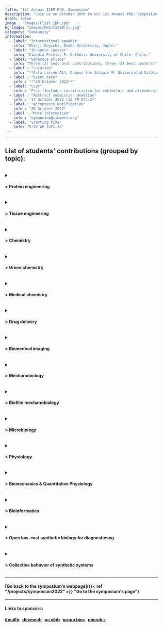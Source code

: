 ```yaml
---
title: "1st Annual IIBM PhD. Symposium"
description: "Join us on October 28th in our 1st Annual PhD. Symposium: Advances in Biological and Medical Engineering"
draft: false
image : "images/Flyer_IBM.jpg"
bg_image: "images/Nebula%20(1).jpg"
category: "Community"
information:
  - label: "International speaker"
    info: "Shinji Deguchi, Osaka University, Japan."
  - label: "In-house speaker"
    info: "Claudia Prieto, P. Catholic University of Chile, Chile."
  - label: "Generous prizes"
    info: "Three (3) best oral contributions, three (3) best posters!"
  - label : "Location"
    info: "**Aula Lassen AL4, Campus San Joaquin P. Universidad Católica de Chile** (Vicuña Mackenna 4860, Macul, Región Metropolitana, Chile)."
  - label : "Event date"
    info : "**28 October 2022**"
  - label: "Cost"
    info : "Free (includes certification for exhibitors and attendees)"
  - label : "Abstract submission deadline"
    info : "17 October 2022 (12 PM UTC-3)"
  - label : "Acceptance Notification"
    info : "20 October 2022"
  - label : "More information"
    info : "symposium@iibmers.org"
  - label: "Starting time"
    info: "9:30 AM (UTC-3)"
---
```



---
## __List of students' contributions (grouped by topic):__

<br>
<details>
<summary> <h4><b> > Protein engineering</h4></b> </summary>


**Dimer dissociation is the rate-limiting step of KaiB fold switching** - Ignacio Retamal (presentation & poster)

Cyanobacteria harbor the simplest biological clock, composed of three proteins (KaiA, KaiB, KaiC) that constitute a phosphorylation oscillator whose periodicity is regulated by the metamorphic protein KaiB. These proteins are characterized by adopting dissimilar yet thermodynamically stable structures, each with its own function. In the case of KaiB, a structural interconversion occurs between a tetramer of asymmetric dimers, or ground-state (gsKaiB), and a thioredoxin-like monomer, or fold-switch state (fsKaiB).

Although both structures and their functions are well described, how the structural interconversion occurs and what is its rate-limiting step are unknown. Here, we employ molecular dynamics simulations using structure-based models (SBM) with dual-basin Gaussian contact potentials to explore the fold-switch of KaiB. From these simulations, dimer dissociation is identified as the rate-limiting step of KaiB fold-switch, following a three-state refolding pathway with accumulation of a monomeric intermediate (gs2 ⇄ 2gs ⇄ 2fs). Lastly, the importance of oligomer stability for the fold-switch of KaiB is demonstrated by experimental analysis of two mutants with altered periodicity, for which a shift towards population of the dimer and monomer species and local structural features compatible with fsKaiB are observed by size exclusion chromatography and hydrogen-deuterium exchange mass spectrometry, respectively.

Altogether, these results suggest that biophysical analysis of the transition state for the structural interconversion between gsKaiB and fsKaiB can be exploited for rational design of the periodicity of the cyanobacterial circadian clock.

 **Biologic production of indigo dyes and derivatives** - Nicolas Nuñez (presentation)

Indigo compounds have been widely used through the last centuries, from the Tyrian purple in the Mediterranean, even more expensive than gold, to the Asian cultures who used them as pigments and medicines. Nowadays, the most common use of these pigments is to dye jeans. Moreover, several studies have reported other applications as pharmacologically active compounds and as electronics components. The traditional way to produce them has been through extraction from natural sources (sea snails or plants), however they are currently synthesized through chemical procedures starting from aniline, a petroleum derivative.
Here, we present a biocatalytic method to obtain the main indigoids, indigo and indirubin, and new substituted derivatives observing a change in their color properties.
The research involves the use of two novel variants of the Baeyer-Villiger Monooxygenases enzyme, phenylacetone monooxygenase (PAMO), which has been mutated in specifics residues, allowing it to accept new substrates as substituted indols. The reaction was performed using recombinant E. coli overexpressing these new enzymes. Indigo and indirubin were directly obtained from whole-cell E. coli cultures. Substituted derivatives were obtained using free enzyme combined with a cofactor regenerating system, adding the indols as starting materials.
These biocatalytic methods are safety and environmentally friendly, use minimal hazardous compounds, reducing the contamination to the environment. Moreover, these versatile pigments have a broad range of research and industrial applications.

**“SCHEMA-RASPP: A versatile and convenient tool for the designed of optogenetic switches to regulate protein function”** - Cyndi Tabilo (presentation)

The regulation of protein function has been studied using different approaches, including
their engineering via fusion with other proteins that recognize a specific stimulus as an input
to trigger a functional response as an output. A novel approach is the design of
light-inducible switches, which present accurate spatial and temporal regulation of biological
processes, including enzyme activity. Usually, structural modeling and molecular dynamics
are required to determine the most appropriate insertion points, but this rational design
approach is time-consuming and computationally expensive. Here, we used
SCHEMA-RASPP, an algorithm that takes a multiple sequence alignment and one protein
structure as input to design libraries of protein chimeras, as a fast and computationally
inexpensive alternative for identifying appropriate insertion points for designing optogenetic
switches. We first confirmed the validity of SCHEMA-RASPP to predict the switch insertion in
readily available optogenetic switches of Src, Abl, and bRaf kinase, finding insertion points
similar to those designed by molecular dynamics. Then, we used SCHEMA-RASPP on
CK1δ, a human kinase of clinical relevance due to its malfunction being the causative of
diseases and for which the switch insertion point is not a trivial decision, as a test case for
further experimental work. Overall, our work establishes that SCHEMA-RASPP is a
convenient strategy for engineering switches designed to control protein activity.
</details>

<br>

<details>
<summary> <h4><b> > Tissue engineering</h4></b> </summary>

**Development of a Photosynthetic Hydrogel as Potential Wound Dressing for the Local Delivery of Oxygen and Bioactive Molecules** - Rocío Corrales (poster)

The development of novel biomaterials to improve wound healing is a critical clinical challenge and an active field of research. As it is well described that oxygen plays a critical role in almost each step of the wound healing process, in this work, an oxygen producing photosynthetic wound dressing was generated, characterized, and further modified to additionally release other bioactive molecules. Here, alginate hydrogels were loaded with the photosynthetic microalgae Chlamydomonas reinhardtii, showing high integration as well as immediate oxygen release upon illumination. Moreover, the photosynthetic hydrogel showed high biocompatibility in vitro and in vivo, and the capacity to sustain the metabolic oxygen requirements of zebrafish larvae and skin explants. In addition, the photosynthetic dressings were evaluated in 20 healthy human volunteers following the ISO-10993-10-2010 showing no skin irritation, mechanical stability of the dressings, and survival of the photosynthetic microalgae. Finally, hydrogels were also loaded with genetically engineered microalgae to release human VEGF, or pre-loaded with antibiotics, showing sustained release of both bioactive molecules. Overall, this work shows that photosynthetic hydrogels represent a feasible approach for the local delivery of oxygen and other bioactive molecules to promote wound healing

**Comprehensive characterization of mouse skin derived from regenerative versus reparative stages: a comparative analysis** - Valentina Castillo (poster)


Tissue regeneration capacities vary significantly in the course of life. For instance,
some organism like mammals can fully regenerate only until determined fetal stages,
after that tissue repairs take place without reestablish normal tissue architecture and
function. The high regenerative potential of embryos has been attributed to several
factors, such as stem cells, immune system, inflammatory response, cell-response to
specific growth factors, secretion of matrix-degrading proteases and the presence of
particular extracellular matrix molecules upon damage. In order to contribute to
better understand the changes that locally occurs in the transition between
regenerative and reparative stages, in this work we carried out a comparative analysis
between skin derived from mice at regenerative (E16.5) and reparative (6-8 weeks)
stages. For this purpose, molecular, structural, histological, mechanical and functional
analysis was performed. Here, we found that fetal skin composition differs not only in
their molecular composition and distribution but also in their structure and
functionality. Our results showed increased nuclei acid, collagen III and
glycosaminoglycans content in regenerative versus reparative stages, while,
differential lipid distribution, pore size and proteoglycans amount were observed too.
Moreover, we also found that regenerative skin has significantly higher porosity,
metabolic activity, fluid capacity and elasticity than reparative skin. This work
provides a great knowledge about molecular, structural and functional hallmarks of
skin derived from stages with regenerative abilities. Moreover, our results give
insights for the development of new scaffolds with clinical potential able to mimic both
structure and composition here described.

**Development of self-assemble photosynthetic scaffolds by engineering microalgae to release human recombinant fibrinogen and thrombin.** - Felipe Carvajal (poster)

Tissue engineering develops novel biomaterials that behaves and have functionality like natural tissues, with focus in improving the healing process after an injury. Such biomaterials should be porous 3D structures (scaffolds), be biocompatible, non-immunogenic, have an appropriate degradation rate, improve the tissue repair process, and host cells and cytokines from the regenerative process.
Commercially available collagen scaffolds, used in tissue regeneration, are made of purified collagen from animal origin, which pose a risk of immune rejection on the host. An alternative could be the use of recombinant human collagen, but no appropriate biological platform has been used.
Wounds imply the impairment of the vascular network, a problem not solved by any commercially available scaffold. The low oxygenation of the tissue impairs the regeneration process. In our laboratory we solved this issue, by delivering oxygen to the wound by using a photosynthetic collagen scaffold, including microalgae cells in the scaffold. This scaffold is fabricated over an inert commercially available collagen dermal matrix.
To simplify the application and fabrication process, to improve the biocompatibility, and to provide a living biomaterial, a novel fibrin photosynthetic scaffold will be developed. Fibrin is a protein found in clots and serves as a natural scaffold in wounds. By producing two genetically modified strains of Chlamydomonas reinhardtii cells, that when combined produce fibrin, we will obtain a safe, functional self-assemble biomaterial, capable of self-regenerate and deliver oxygen on the application site, and could be used as platform for the delivery of other molecules to the wounds.

**Towards photosynthetic explants as local oxygen delivery systems for tissue regeneration** - Sergio González-Itier (poster)

Oxygen is necessary for tissue regeneration as it plays a key role in metabolism, immune response, and protein synthesis. Thus, the delivery of oxygen to wounds is an active field of research. Recently, in vitro, and in vivo studies have shown that photosynthetic biomaterials are a promising approach to deliver oxygen in a vascular independent manner. Due to its physical and chemical properties, plants have been used to improve tissue regeneration, but their capabilities to produce and deliver oxygen in situ have not yet been explored for wound healing. In this work, the influence of different environmental conditions in the oxygen releasing capacity of Marchantia polymorpha explants was characterized under human physiological conditions. Additionally, the biocompatibility of such explants as well as their capacity to fulfill the metabolic requirements of living vertebrate system was studied using a zebrafish model. Here we found that the explants were able to produce oxygen under human physiological conditions under light/dark cycles of 15 min. Moreover, co-incubation with zebrafish larvae demonstrates that M. polymorpha explants are not toxic, as viability of the larvae was not compromised. Finally, co-incubation assays also demonstrate that, under the appropriate illumination, the explants can exceed the oxygen demand of 96 hours post fecundation zebrafish larvae. Our proof-of-concept results suggest that photosynthetic explants could be used as biocompatible local oxygen delivery systems for wound healing and tissue regeneration. Nevertheless, further studies should be conducted in order to confirm the safety and efficacy of M. polymorpha to promote wound healing in vivo.

**Photosynthetic oxygen production for tissue engineering: optimization and development of a new data analysis tool.** - Pablo Rozas (poster)

Oxygen is critical for proper physiological functions including wound healing. Vascularization is compromised in full-thickness wounds and, thus, there is no proper oxygen supply from blood. Efforts have been made to treat patients with collagen scaffolds to promote wound healing. Nevertheless, oxygen availability is not optimal under these conditions. To cover this need, we have employed photosynthetic microorganisms to produce oxygen locally inside the scaffold. Here, we analyze light settings to optimize this oxygen production in terms of wavelength and intensity. Also, we developed a new oxygen levels data analysis platform to assess oxygen metabolism rapidly, reliably and user-independent. This tool is useful not only to study photosynthesis but also other metabolic parameters in biological systems such as mitochondrial respiration. Finally, this tool can be used by anyone interested in using oxygraph systems in their experimental procedures.
</details>

<br>

<details>
<summary> <h4><b> > Chemistry</h4></b> </summary>

**Design and obtention of asymmetric diiminoacenaphthenes as potential ligands in Copper (I) complexes applicable to LEC devices and photocatalysis** - Ignacio Erazo (poster)

In the permanent search for systems that allow the conversion of energy, either to emit light or favor chemical transformations, great advances have been made in the last decade. Moreover, various research groups around the world have studied the properties and characteristics of Ruthenium, Iridium and Copper complexes, both in light-emitting devices and redox photocatalysis. The heteroleptic complexes of Copper (I) type [Cu(N^N)(P^P)]+ have stood out for their attractive photoredox properties, which can be regulated through the structure of the ligands and their combination, affecting the absorption of visible light, the half-life of the excited state, stability in the reaction medium, electrochemical reversibility, synthetic facility, among others.

In this sense, ligands derived from symmetric diiminoacenaphthenes have been widely used in complexes, with several synthetic and photochemical applications, since it is considered a non-innocent redox ligand due to its strong electron-withdrawing properties. However, there are few reports of asymmetric derivatives and even fewer using heterocyclic substituents such as diazaborole derivatives, which have a strong electron-donor character. In this sense, this work shows the design, synthesis, and characterization of a new family of asymmetric diazaborolyl-diiminoacenaphthene ligands, and its potential use in the formation of Copper (I) complexes with applications in LEC devices and photocatalysis.

</details>
<br>

<details>
<summary> <h4><b> > Green chemistry</h4></b> </summary>

**Bio-click chemistry: much more than play with Green Legos** - Diego Fernando Rodríguez Sánchez (poster)

The fields of click chemistry and biocatalysis have rapidly grown over the last two decades. The development of robust and active biocatalysts and the widespread use of straightforward click reactions led to significant interactions between these two fields. Therefore, the name bio-click chemistry seems to be an accurate definition of chemoenzymatic reactions cooperating with click transformations. Bio-click chemistry can be understood as the approach towards molecules of high-value using a green and sustainable approach by exploiting the potential of biocatalytic enzyme activity combined with the reliable nature of click reactions. The present work summarizes the principal bio-click chemistry reactions reported over the last two decades, with a special emphasis on small molecules. Contributions to the field of bio-click chemistry are diverse, but the synthesis of chiral molecules with applications in medicinal chemistry and sustainable syntheses will be especially highlighted.

</details>
<br>


<details>
<summary> <h4><b> > Medical chemistry</h4></b> </summary>

**What do we know about PFCs?** - Francisco Castillo (presentation & poster)

PFCs or perfluorocarbons or perfluorochemicals are not widely known. Still, they are commonly associated with chlorofluorocarbons (toxic to the ozone), Teflon (known material for non-sticky kitchen utensils), or perfluorooctanoic acid (common manufacture byproduct of other commercial goods, which is a contaminant).
PFCs have been studied in the biomedical area with a wide range of uses, but the most important one is their capability to transport low molecular weight gases, like oxygen. Starting with Clark’s Rat, in which a mammal survived many hours in an oxygenated perfluorochemical, multiple studies have been published, but very few of them studied the characteristics, properties, and behavior of the PFCs and their interaction with oxygen.
It is known that PFCs are lipophobic and hydrophobic at the same time and that the bonds between carbon and fluor affect the structure when compared with their hydrocarbon homolog, but… What do we know about PFCs?
In this study, we took a simple perfluorocarbon and studied its structure, energetic stability, electronic parameters, and its interaction with oxygen, using theoretical-computational chemistry, in order to understand its behavior and capability to capture oxygen, in the search for the most suitable PFC to use in bioapplications as oxygenating systems for oxygen therapy or organ transplantation.


**Molecular modeling study on allosteric regulation of Cannabinoid Receptor Type 1 by Cannabidiol-induced lipid bilayer membrane perturbations** - Hery Chung (poster)

Within the endocannabinoid system (ECS) the transmembrane cannabinoid receptor type 1 (CB1) regulates a variety of physiological and pathological conditions constituting a promising therapeutic target. Various mechanisms are involved in CB1 signaling and together with ligand binding responses, the lipid composition of the surrounding bilayer can represent an additional source of protein regulation. In the light of growing evidence that relates the phytocannabinoid cannabidiol (CBD) and endogenous cholesterol (CHL) through a possible common binding site and associated metabolic pathways, CHL may be regarded as an integral part of CBD’s action. In this way, changes in membrane sterol content could be intimately related to CBD’s effects and together modulate receptor structure. This project aims to explore how membrane CHL can indirectly modulate receptor function and take part in the described allosteric effects of CBD. We propose that together with direct allosteric binding, changes in membrane CHL in the presence of CBD, can also favor an inactive-like state receptor and contribute to the reported negative modulatory effects. A molecular simulation approach combining protein modeling, molecular docking and dynamics simulations with all-atom (AA) and coarse-grained (CG) methodologies will be used to generate structural and energetic data of representative receptor systems. Exploring the membrane contribution to CBD’s effects can help to gain better understanding of its mechanisms of action and provide deeper insight into transmembrane protein modulation. Given the therapeutic potential of CB1 and the positive clinical effects shown by CBD, research on its underlying mechanism will be useful to guide medicinal chemistry efforts.


</details>
<br>

<details>
<summary> <h4><b> > Drug delivery</h4></b> </summary>

**DESIGN AND OPTIMIZATION OF MULTIFUNCTIONAL NANOSYSTEMS FOR NEEDLE-FREE VACCINATION.** - Rayen Valdivia (presentation & poster)

Vaccination is one of the most significant milestones in public health worldwide. According to data from the World Health Organization, there are currently vaccines for more than 20 life-threatening diseases, preventing around 3 million deaths yearly. However, manufacturing costs, logistics, supplies, and risks associated with the traditional vaccine administration route (parenteral), contribute to the vaccination coverage gap. Scientists have successfully developed safer but less immunogenic antigens (necessitating an adjuvant). However, more efforts are still required to develop adjuvants and increase their bioavailability. Nanomedicine allows the development of new systems capable of crossing biological barriers, turning them into novel platforms for antigen delivery by needle-free routes.
This work aims to develop colloidal systems with virus-like sizes capable of jointly encapsulating a model antigen and an active molecule with adjuvant properties. This multifunctional approach allows having a formulation able to transport the antigen to the immune system and activate it due to its adjuvant activity. Different formulations have been optimized through mathematical modeling to modulate their physicochemical properties to respond to the challenge of crossing the skin barrier. The new nanosystems have sizes ranging between 50 and 700 nanometers, a monomodal population of particles and surface charges that ensure the stability of the systems. Optimal formulations are currently undergoing stability and antigen plus adjuvant association studies simultaneously. Subsequent ex vivo studies in pig skin will allow us to evaluate this platform as needle-free formulation and its potential contribution to the global vaccination.

**Natural Killer cell-derived exosome mimetics as an alternative for encapsulation and drug delivery in lung cancer cells.** - Javiera Carrasco (poster)

Lung cancer (LC) has the highest mortality rate worldwide. The pathogenesis is multifactorial and targeted therapies are currently recommended treatment; however, patients who don ́t qualify for this therapy must resort to classic treatments (e.g. Chemotherapy), although it has limitations (e.g. side effects, chemo-resistance, etc.)
Exosome mimetics (EM), artificially generated vesicles with exosome properties, have been proposed as a potential tool to lower barriers for clinical translation. We propose a formulation of a chemotherapeutic encapsulated in EM generated from natural killer (NK) cells (EM-NK-C) establishing their cytotoxic effects on LC.
Methodology: EM-NK-C were generated by cell extrusion. Morphology was analyzed using atomic force microscopy. Quantification was performed by nanoparticle tracking analysis. Determination of NK and exosome markers were performed by western blot. The cytotoxic effect was determined by MTT in NCI-H1299 and NCI-H1975 cell lines.
Results: The mean size of NK exosomes (EXO-NK), EM and EM-NK-C were within exosome range (<200nm). The presence of all the markers analyzed in the EM and cell lysate was determined, in contrast to the EXO-NK, which didn ́t present calnexin and GAPDH. For both cell lines a tendency of dose-response effect is observed when exposed to ratios of 1:1, 1:10 and 1:100 (vesicles:cells).
Conclusion: We established a methodology to generate EM and EM-NK-C. Although, so far, we haven ́t been able to establish a cytotoxic effect, further experiments must be carried out to complement these results.
Acknowledgements: We would like to thank Dr. Margarita Montoya (Universidad de Santiago de Chile) for kindly donating NK cell line.

**Exploring the applications of a new copolymer in nanoparticle synthesis** - Barbara Astudillo (poster)

Diverse research has reported the application of polymers in tissue regeneration, especially related to the regeneration of damaged skin. In this field, our group describes a novel method to produce a new biopolymer (patent pending). This biopolymer was designed to generate a biomaterial that could be used not just to enhance the regeneration of the tissue but also be apply in the development of different systems such as nanosystems. In this work, we present an in-progress application of the copolymer where we explore its application in the generation of nanoparticles with diverse core molecules. Our result shows that we can generate nanoparticles with different nucleus core molecules. Additionally, the obtained results showed that the hydrophobic nature of the core molecule is a critical factor in the formation of the nanoparticle from this new copolymer.

**Innovative techniques for the Nanoworld: evolution in Lipid Nanoparticles formulation.** - Karla López (poster)

The dissolution and absorption of lipid active pharmaceutical ingredients (API) into the human body represents a challenge for its administration due to their low solubility in water. In order to solve this problem, it is necessary to improve the solubility and the delivery to therapeutic target. Considering this challenge, nanomedicine represents an alternative focus on the formulation of different type of nanocarriers allowing the administration of complex API, and preventing the degradation of the molecules, through their encapsulation, offering better biodistribution. Nevertheless, some nanocarriers as metallic ones have shown to be associated to different cytotoxic effects. That is the reason why a new generation of lipid nanovehicles have emerged, known as Solid Lipid Nanoparticles (SLN) and Nanostructured Lipid Carriers (NLC). Our research is based on the designing of novel SLN or NLC with biocompatible raw materials, ideal to encapsulate lipid molecules, and avoiding the use of organic solvents. To reach the production of SLN and NLC, we have been applying different methods with moderate amounts of external energy. Additionally, we are testing the use of green chemistry techniques such as: Microwave-Assisted Synthesis (MAS), that have currently been adapted for the manufacture of said nanocarriers. This method involves fewer and quicker steps than traditional ones, allowing the nucleation and particles formation. Our formulations have shown smaller nanometric sizes, lower polydispersity index and higher API solubility than those obtained by conventional methods. This currently in progress research will show the additional advantages of these novel nanocarriers in the new era of nano-formulation.


**Zr-based MOF as drug delivery system for drugs** - Javier Salazar (poster)

In general, low bioavailability, high side effects, and rapid clearance from the body are typical problems related to the therapeutic application of different agents. Delivery systems search to solve these problems through a noninvasive approach. Metal-organic frameworks (MOFs) are crystalline microporous characterized by presenting a net-like structure composed of a metal atom linked through organic ligands. MOFs have small sizes, high surface areas, and increased drug-loading capacity. However, the application of MOF in the liberation of the therapeutic agent presents some challenges due to the heavy metals used in their structures and difficulties in controlling drug loading and release. In this work in progress, we study the capacity of a Zr-based MOF to load and release a well-described drug such as diclofenac. We used a structural approach to understand the effect of the drug on the structure of the MOF. We tried to elucidate how we can improve the system's stability,
loading, and release by enhancing the system's design.


</details>
<br>


<details>
<summary> <h4><b> > Biomedical imaging</h4></b> </summary>

**Banding artifact correction in DESPOT2 using a theoretical dictionary approach** - Ronal Coronado (presentation)

DESPOT2 is mri technique to quantify T2 maps. But, DESPOT T2 is based on balanced steady-state free precession (bSSFP) acquisition which is sensitive to banding artifacts. In our work, we propose a theoretical banding correction using a dictionary of magnetic fingerprints. This dictionary takes into account the Bloch simulations for high combinations of T1, T2, and off-resonance. The results in simulations and phantom acquisitions show a considerable improvement in the quality of T2 maps in comparison to classical DESPOT reconstruction. This approach could allow to apply DESPOT2 in any region of the body, independently of the off-resonance strength.

**Intensity-based Deep Learning for SPION concentration estimation in MR imaging** - Alberto Di Biase (presentation & poster)

We present a new method for estimating the concentration of Superparamagnetic Iron Oxide Nanoparticles (SPION) in magnetic resonance imaging (MRI). SPION have a wide range of biomedical applications and use as a contrast agent in MRI. When used in MRI, SPION produce off-resonance effects in MRI, as distortions of the phase and magnitude, which can be used to estimate their concentration. At high concentrations, these artifacts can be severe and cause signal loss, making the phase information unusable. By focusing only on the magnitude or intensity distortions in the surrounding tissue and using a neural network, we can find the concentration of SPIO. In contrast to previous methods which rely on the phase or take multiple images, ours uses only two magnitude images, reducing imaging time. The network input is the difference of the 3D intensity volumes and the output is a map with the SPION concentrations. Instead of using a 3D architecture, we use a 2D U-net with filters as the third dimension. It was trained with simulated data. We tested our method with simulated images (NMSE: 0.3838), with numerically inserted SPION in actual breast images (NMSE: 0.7355), and with phantom data obtained from a 7T scanner.

**Quantitative Susceptibility Mapping MRI in deep brain nuclei in first episode psychosis** - Marita García Saborit (presentation & poster)

Background: Psychosis is related to neurochemical changes in deep-brain nuclei, particularly suggesting dopamine dysfunctions. We used an MRI-based technique called quantitative susceptibility mapping (QSM) to study these regions in psychosis. QSM quantifies magnetic susceptibility in the brain, which is associated with iron concentrations. Since iron is a co-factor in dopamine pathways and co-localizes with inhibitory neurons, differences in QSM could reflect changes in these processes.
Methods: We scanned 83 patients with first episode psychosis and 64 healthy subjects. We reassessed 22 patients after three months. Mean susceptibility was measured in six deep-brain nuclei. Using linear regressions, we analyzed relationships between QSM and case-control differences, gender, volume, treatment duration, dose, laterality and psychotic symptoms.
Results: Patients showed a significant susceptibility reduction in putamen, thalamus, and globus pallidus externa (GPe). Patients also showed a significant R2* reduction in GPe. After 3 months of antipsychotic treatment, patients showed significant changes in symptoms and susceptibility in globus pallidus interna and thalamus. We also found that positive PANSS score is a predictor variable of susceptibility changes in Substantia Nigra. Gender, laterality, dose, treatment duration, and volume were not predictor variables of QSM.
Conclusions: Reduction in QSM and R2* suggests a decreased iron concentration in GPe of patients. Susceptibility reduction in putamen and thalamus cannot be associated with iron changes. Since changes observed in putamen and GPe were not associated with symptoms, dose, and treatment duration, we hypothesize that susceptibility may be a trait-marker rather than a state-marker, but this must be verified with long-term studies.

**Liver MRI-PDFF estimation using a two-stages Variable Echo-Times Neural Network (VET-Net)** - Juan Pablo Meneses (presentation & poster)

MRI Proton Density Fat Fraction (PDFF) is a relevant and extensively validated biomarker associated to Non-Alcoholic Fatty Liver Disease (NAFLD). Recent literature has proposed several Deep Learning (DL)-based approaches to estimate PDFF from multi-echo gradient echo images. The main advantage of DL-based techniques over reference methods is the acceleration of the overall procedure (shorter MR scans + faster post-processing) without a significant diminishing of performance. However, the robustness and reproducibility of DL-based methods for PDFF quantification had not been extensively assessed. In this work, we propose a novel two-stages and echo-times (TE)-aware convolutional neural network, denoted as Variable Echo-Times Neural Network (VET-Net) that is capable of estimating PDFF maps from multi-slice abdomen MR images. The two-stages procedure consists of a first computation of R2* and off-resonance field maps, which are confounding variables associated to the fat quantification process, to posteriorly estimate water and fat concentrations using and ordinary least squares method. Additionally, a vector with TEs is incorporated as a second input to VET-Net by using adaptive instance normalization (AdaIN) layers that modify the extracted features according to the received input vector. VET-Net performance was assessed in terms of bias, considering a multi-site multi-vendor phantom dataset, and precision, using subjects acquired several times using different TEs. Results showed a significantly improved performance compared to already proposed DL-based techniques, which placed VET-Net as a highly robust and reproducible technique to estimate PDFF.

**A desktop low-field MRI: Current progress and future steps** - Guido Muñoz (presentation & poster)

A low-field model for a magnetic resonance device is presented. It's designed to illustrate, at a "nuts a bolts" level, how magnetic resonance works, it's main parts, and the role which hardware plays into it. which is often overlooked in favour of imaging techniques by software tinkering.
Currently it has a B0 field of 0.12 T, B1 pulses of approximately 100 uT and a field of view of 2.1 mm. It is currently able to produce an FID of low intensity. Current design choices are presented, alongside possibilities for future development and possible future applications.

**Breast tumor volume quantification from Digital Breast Tomosynthesis (DBT) using  a Deep Learning approach** - Cristina Alfaro (presentation & poster)

In 2020, breast cancer has become the leading cause of cancer in women worldwide. Thus, early detection of suspicious lesions is essential to improve prognosis and avoid radical mastectomies. Digital 2-D mammography (DM) has been the gold standard to assess early breast lesions but has important limitations due to tissue overlapping. This difficult the detection of suspicious lesions especially in patients with dense breast tissue. Recently, Digital Breast Tomosynthesis (DBT), a pseudo-3D breast imaging technique has shown the potential to provide a volumetric set of 60 to 70 thin (1 mm) slices acquired through the rotation of an x-ray tube in an arc of narrow angle above the compressed breast tissue, reducing the effect of tissue overlapping and improving the capacity to visually distinguish between the normal radiographically dense breast tissue and malignant lesions.
Despite the evident benefits of using DBT, several studies have shown contradicting results for the tumor size assessment as compared to histopathologic measurements. Both procedures are traditionally performed manually or through semiautomatic techniques. In other hand, Deep Convolutional Neural Networks (CNNs) models have the advantage of being operator-independent and extract information from the DBT images.
This research aims to use a Deep Convolutional Neural Network-based approach to accurately quantify the volume of irregular-shaped breast tumors from DBT images. This will contribute to improve the assessment of size, morphology, and spatial location relative to surrounding healthy breast tissues, especially in clinical settings where imaging modalities with full 3D capabilities such as MRI are not available.


**Focal volume microscopy for high-speed three-dimensional optical neurophysiology** - Maximiliano Valdes (presentation & poster)

Understanding mechanisms of how the brain works –or stops working– will allow more precise diagnosis and treatment of human neurological and psychiatric diseases. Zebrafish larvae swim against flowing water to maintain their location in familiar territory, for which they remember their visual environment over many seconds. Their memory and its localization in the brain have been studied by imaging slow persistent neuronal Calcium transients upon patterned visual stimulation. The time resolution of current cell-resolved volumetric neuronal activity recordings does not allow resolving whether the persistent activation is sustained by an intrinsically slow activation or by a fast-recurrent network, even though faster fluorescent reporters of synaptic release and of membrane voltage are available.

To address this question, we propose to develop a new class of microscope and algorithms to enable fast, localized optical neurophysiology of live behaving zebrafish. We aim to record neuronal activity at 50 Hz bandwidth from a 700x500x110 μm3 volume with cellular resolution. Unlike existing cell-resolved light-sheet microscopes that only resolve up to 5 Hz, or existing fast volumetric microscopes that compromise cell resolution, our original approach to volumetric recording is multi-focal virtual image formation with a single camera. Each frame captures an array of virtual images focused at different depths of the sample, generated by reflections inside an optical cavity. The virtual array imposes different path lengths onto sections of the imaging aperture, thereby allowing simultaneous focusing at multiple depths on a volumetric sample while maintaining a diffraction-limited resolution.

**Construction of a high spatio-temporal resolution volumetric microscope using multiplane imaging.** - Maximiliano Mariné (presentation)

In recent years, the zebrafish has been used as a model to study memory and visual information integration circuits. Current methods of volumetric imaging of neuronal activity lack sufficient temporal resolution to distinguish whether persistent activations of memory-associated areas are due to slow activations or to recurrent integrating circuits with fast activations. To solve this problem, we propose a novel kind of volumetric microscope that captures multiplane images in a single shot. In this work we built and characterized the first prototype of this microscope, designed to record neural activity in a volume of 700x500x110 μm3 at a temporal resolution of 50 Hz to allow rapid probing of the dynamics of the whole zebrafish brain. We built a custom microscope using a Nikon 10x objective and achromatic secondary lenses resulting in a standard image with 5x magnification, and captured multiplane images with a digital camera. Design parameters were calculated using MATLAB simulations and theoretical analysis. An USAF 1951 test target was translated axially to evaluate its defocusing in each image. We characterized multiplane imaging configurations with 3 and 4 planes, with an approximate separation of 15 µm between planes, and FOV of 690 and 500 µm respectively. These results demonstrate the feasibility of the prototype to capture single-shot multiplane images.

**Progress on all-optical neurophysiology to study neuronal activity in brain tissue at IIBM** - Ruth Vallejos (poster)

Widefield all-optical neurophysiology uses optical stimulation and recording of neural activity to characterize neuronal function over large areas of brain tissue. For this purpose, a fluorescence microscope with large FOV (4.6 mm) and cellular resolution is used to stimulate optogenetic actuators and measure activity reporters simultaneously in different color channels. To stimulate and record activity from thousands of neurons with one photon (1P), a blue-excited channelrhodopsin (ChR2) is paired with a red-shifted calcium indicator (H2B-jRGECO1a). To record activity from individual neurons over large areas of brain tissue, a digital micromirror device (DMD) is used to project patterns and illuminate neighboring sample locations with orthogonal functions of time based on Hadamard codes, uncorrelated background is rejected computationally. These tools can be used for wide-area interrogation of neuronal excitability and functional connectivity in acute brain slices. Here we report progress on the second-generation implementation of this microscope, based at the IIBM in the Faculty of Biology. This new microscope version will include a zoom function to tailor the projection and imaging FOVs to different samples, and design updates to facilitate modular implementation with simpler and lower cost components. We currently have started configuration and assembly of the equipment. We plan to fully test the operation of the system by the end of this year. This tool will make it possible to study the interaction of neurons in brain tissue to better understand their involvement in mental health disorders, and will open the opportunity to use all-optical neurophysiology in future collaborative projects.


**Scanning angle interference microscopy to analyze protein nanoscale position and orientation** - Nicolas Miller (poster)

For many years optical microscopy has served humankind to study the microscopic world, nevertheless, it has a limit in what we can observe, that is affected by the famous Abbe limit of diffraction (to approximately 200 nm in xy-dimensions and 500 nm along the optical axis.). This limit poses a problem when trying to image subcellular structures. To overcome this obstacle, in the past decade, various methods of superresolution microscopy have been developed  that completely shattered the diffraction limit of image resolution. Here we are presenting a method based on  interference contrast, which is known as scanning angle interference microscopy (SAIM). This technique  can be easily optimized on a TIRF microscope and allows for localization with nanometer precision along the z-axis. This allows to extract information about the position and orientation of proteins in the z axis, therefore, it is a convenient and very useful tool to image the vertical positions of cellular structures, with a minimal sophistication and to image protein dynamics in living cells.


</details>
<br>


<details>
<summary> <h4><b> > Mechanobiology</h4></b> </summary>

**A flexible computational framework of cell aggregation identifies minimal mechanical interactions for onset of multicellularity in early annual killifish embryogenesis** - Ignacio Montenegro (presentation & poster)

Deciphering the biological and physical requirements for the outset of multicellularity is limited to few experimental models. The early embryonic development of annual killifish represents an almost unique opportunity to investigate de novo cellular aggregation in a vertebrate model. As an adaptation to seasonal drought, annual killifish employs a unique developmental pattern in which embryogenesis occurs only after undifferentiated embryonic cells have completed epiboly and dispersed in low density on the egg surface. Therefore, the first stage of embryogenesis requires the congregation of embryonic cells at one pole of the egg to form a single aggregate that later gives rise to the embryo proper. This unique process presents an opportunity to dissect the self-organizing principles involved in early organization of embryonic stem cells. Indeed, the physical and biological processes required to form the aggregate of embryonic cells are currently unknown. Here, we developed an in silico, agent-based biophysical model to test how cell-specific and environmental properties could determine the aggregation dynamics of early Killifish embryogenesis. In a first approach (cell autonomous system), we considered how intrinsic biophysical properties of the cells such as motility, polarity, density, and the interplay between cell adhesion and contact inhibition of locomotion drive cell aggregation into self-organized clusters. Second, we included guidance to cell migration through a taxis mechanism to resemble the activity of an organizing center inbuilt in the embryo environment. Our numerical simulations showed that random migration combined with low cell-cell adhesion is sufficient to maintain cells in dispersion and that aggregation can indeed arise spontaneously under a limited set of conditions following characteristic power laws, but, without environmental guidance, the dynamics and resulting structures do not recapitulate in vivo observations. Thus, an environmental guidance cue seems to be required for correct execution of early aggregation in early killifish development. However, the nature of this cue (e.g., chemical or mechanical) can only be determined experimentally. Our model provides a predictive tool that could be used to better characterize the process and, importantly, to design informed experimental strategies.

**Microfabricación de dentina biomimética como sustrato para explorar adhesión de biopelículas in-vitro** - José Morales (poster)

 La dentina, el tejido más abundante del diente humano, se ubica en una capa inferior al esmalte y cubre el tejido pulpar. En su estructura presenta túbulos que rondan los 4 um de diámetro de separación variable, que están directamente asociados a su homeostasis y enfermedad. Por ello, es importante buscar nuevos modelos in-vitro de estudio de estas condiciones dentro del laboratorio. La microfabricación es el proceso utilizado para fabricar objetos con dimensiones nanométricas para el estudio de sistemas biológicos y recrear superficies, sin embargo, en la literatura existen escasos reportes del uso de estas técnicas para el diseño de dentina biomimética. El objetivo de este estudio fue diseñar y generar una dentina biomimética in-vitro a través del método de fabricación con resina. Se generó un diseño de microestructuras mediante el software Klayout, con el cuál se confeccionó una superficie con micropilares de resina por medio de la técnica de fotolitografía. Las medidas de los pilares tuvieron un diámetro de 5 um con separación de 6 um, 8 um y 10 um entre ellos. Posteriormente, con el patrón obtenido del wafer, se generó un patrón negativo de polidimetilsiloxano (PDMS), donde se le realizó una cubierta de colágeno tipo I. Las superficies fueron visualizadas mediante microscopía óptica y electrónica de barrido. Finalmente, se logró confeccionar un wafer con las dimensiones requeridas, con el cuál se generaron superficies de PDMS y colágeno tipo I, observadas con microscopía óptica y electrónica. Se espera que estas superficies sirvan de sustrato para futuros experimentos.

 **Vinculin is the pivot of a novel ternary complex mediating force transduction at adherens junctions** - Nicole Morales (presentation & poster)

 The multicellular tissue organization is mediated by a mechanical force transmission process controlled by a high-regulated adhesive complex called adherens junction (AJ). AJ proteins are compartmentalized into three main layers for signaling, force transduction and actin regulation. In the mechanotransduction layer we can find proteins such as catenins and vinculin, that sense and bear mechanical forces transmitted between intercellular contacts and the actin cytoskeleton. However, the molecular organization and arrangement of these components still remains elusive. Using super-resolution microscopy, biochemistry assays, and in silico simulation, we report that vinculin, once activated, could form a direct structural connection with β-catenin, which can even bypass α-catenin, probably the most known mechanotransducer in AJs. The results of experimental assays indicate that this vinculin/β-catenin interaction can support mechanical tension and conduit the connection of the cadherin-catenin layer to the actin cytoskeleton. Likewise, the molecular dynamics simulation show that, in the presence of α-catenin, vinculin/β-catenin interaction could be the means for the formation of a new ternary complex centered around vinculin, with simultaneous bindings to α-catenin and β-catenin to reinforce the AJ. These findings suggest a multi-step model for the force transduction at AJs whereby α-catenin may serve as the initial catalytic activator for vinculin, followed by the insertion of β-catenin to form a ternary complex contributing to the generation of the graded response needed in tissue homeostasis.

 **Development and Prototyping of a Magnetic Tweezer to Investigate Cell Mechanics** - Matias Eduardo Moreno Fuenzalida (presentation & poster)

 Investigation of mechanical features of cells is important to understand fundamental
aspects of biological processes, physiological functions and onset of pathological
conditions. In this context, optical and magnetic tweezers proved a powerful tool to
mechanically stimulate cells via precise control of microspheres interacting with the cell.
In this interdisciplinary project, we have design, fabricate and text a cost-effective
prototype of magnetic tweezers that can provide fast and controllable actuation of a
magnetic field. Our project consists of several steps and various geometries, materials,
and feedback control systems are being designed and tested in order to produce
accurate manipulation of the magnetic field.
As a proof of concept, we have successfully tested a first prototype using magnetotactic
bacteria that, under specific conditions, are capable of moving along the magnetic field.
Currently the major challenge of our project is the disruption of global supply chain and
still some materials are kept on hold. In this poster, we will present our mechanical and
electronic designs, preliminary results and discuss future steps.

**Wound Model Assay to study collective cell migration of epithelial cells.** - Patricio Canales (presentation & poster)

Collective cell migration is of fundamental importance for embryonic development, tissue regeneration, wound healing and cancer metastasis. Regulation of large-scale collective migration depends on the interaction between cellular forces and regulated adhesion to neighboring cells and the substrate. However, the relationship between these mechanisms involved during collective dynamics, is still unknown. Here we have performed high resolution analysis of adhesion proteins and of actin architecture in an epithelial tissue (MDCK cells) using a Wound Model Assay (WMA) at 0, 4 and 10 hours from the onset of cell migration. In these experiments, we observed that there is an accumulation of Actin and E-cadherin at the leading edge at 10 hours as compared to 0 and 4 hours. This is related to the appearance of stress fibers perpendicular to the cell membrane in lamellipodia, and E-cadherin at the adherens junctions as well as in cytosolic vesicles.
These preliminary results suggest that Actin and E-cadherin play an important role in the transmission of forces from leading edge to rear, contributing with traction force necessary for crawling through focal adhesions, and maintenance of tissue integrity through adherens junctions, respectively.


**Analysis of possible mechanical features driving early embryonic development of A. nigripinnis using engineered biomimetic environments.** - Sebastian Vásquez (presentation & poster)

Early annual killifish (A. nigripinnis) development is a unique model in vertebrates to study the mechanics of directed cell migration and de novo cell aggregation. Indeed, proper initiation of killifish development requires that embryonic stem cells (blastomeres), that are initially dispersed throughout the surface of the embryo moving by random walk in a confined space, begin a directed motion through an unknown guidance mechanism of biochemical or mechanical nature. Thereafter, cells coalesce into a single cluster that will eventually enter gastrulation to proceed with tissue differentiation and organogenesis.
Due to the complexity of the system, investigation of cell migration directly in the native in vivo condition of the embryo presents several challenges including optical inaccessibility and difficulty in controlling environmental conditions. Hence, we developed an in vitro approach based on biomimetic engineered environments to investigate blastomere cell migration under controlled conditions using high resolution microscopy.
Here, I will show our results demonstrating that (i) cellular activity varies in blastomeres extracted from embryos at different stages and that (ii) cells have preferential adhesion and enhanced activity when interacting with cell-cell junction adhesion molecules (E-cadherin) molecules. Finally, I will discuss our preliminary results that show how mechanical stimulation through confinement and compression could provide guidance for blastomere directed migration.

**Bacteria swimming in complex fluids** - Hector Urra (poster)

In nature, many bacteria are motile in environments of very different rheological properties such as Newtonian , viscoelastic or complex yield stress fluids. The ability for microorganisms to swim or eventually to be blocked, is an important practical issue sometimes related to serious health threat problems.For example, in medicine, bacteria can penetrate mucus protective barriers along the intestinal track and create inflammatory conditions or in the field, microbes can contaminate groundwater reservoirs out of septic tanks. To understand from a fundamental point of view, the problem of bacterial motility in complex fluids, I have studied the swimming and the exploration properties of a motile E. coli bacterium inside different model non-Newtonian fluids, such as carbomers or mucine gels. To characterize the motility in such media, I used a 3D Lagrangian tracking technique which allowed to obtain the 3D swimming trajectories of the bacteria. I observed and characterized how the swimming behavior is modified as a function of the mechanical interactions between the fluid and the swimmer. I also characterized the influence of local mechanical heterogeneities which create transient trapping and reorientation. Out of these measurements I defined the concept of “medium assisted tumbling” which progressively controls the large scale exploration features in a gel forming fluid. These results are promising and at the same time, of great help to understand, the mechanisms of penetration of bacteria inside the intestinal mucus. Along those lines, I obtained preliminary results in native porcine mucus extracts, in collaboration with a team of the Sorbonne University medical school.

**The effect of Streptococcus sanguinis extracellular vesicles (EVs) on Streptococcus mutans** - Camila Solar (poster)

Introduction: Dental caries are a relevant public health problem that is characterized by lesions on the dental surface that is associated with the presence of Streptococcus mutans (Sm) on the dental surface. Streptococcus sanguinis (Ss) has been associated with caries-free individuals and has shown an inhibitory effect to Sm. Extracellular vesicles (EVs) are lipid-bound structures that are secreted by cells in order to communicate with others. The purpose of this study is to evaluate if Ss extracellular vesicles can inhibit Sm growth.

Methods: We isolated EVs from Ss, Sm and a co-culture of Ss and Sm (Ss/Sm) through ultracentrifugation and characterized their size and shape by Nanotracking analysis (NTA) and transmission electron microscopy (TEM), respectively. We evaluated the effect of Ss, Sm, Ss/Sm and Ss+Sm EVs in Ss and Sm growth by growth curves.

Results: EVs samples were successfully isolated with an average size 161.9 ± 29.1 nm and 133.1 ± 39.8 nm for Ss and Sm. All the isolated EVs promoted Ss and Sm growth in a dose-dependent manner.

Conclusion: Our current protocol produces EVs that have a positive effect on Sm and SS growth. Changes in the culture medium may challenge Ss to produce EVs with inhibitory effect towards Sm.

**Effect of changes in the physical properties of the extracellular matrix on autophagy** - Beatrice Fantuzzi (poster)

Autophagy is a form of cellular housekeeping for degradation of proteins, organelles and other cellular materials
 Several environmental stresses activate autophagy, among those hypoxia, DNA damage, and metabolic challenges such as starvation. In addition to these chemical stresses, there is a requirement for cells to cope with their mechanical microenvironment. Cells accomplish this task through mechanosensitive protein complexes which interface the cells with their mechano-environment and with the cooperation of the cytoskeleton. Still the role of physical forces in autophagy regulation and their potential implications in both physiological as well as pathological conditions.
With this investigation we want to understand the effect of changes in rigidity of the extracellular matrix on the autophagic flux. By using epithelial cells (MDCK) seeded on engineered biomimetic substrates with different rigidities, we are evaluating the appearance of LC3 and p62 carrying vesicles, and the organization of the actin cytoskeleton in response to serum starvation. This will allow us to analyze the differential activation of autophagy in response to mechanical stress.


</details>
<br>


<details>
<summary> <h4><b> > Biofilm mechanobiology</h4></b> </summary>

**Microfabricación de dentina biomimética como sustrato para explorar adhesión de biopelículas in-vitro** - José Morales (poster)

La dentina, el tejido más abundante del diente humano, se ubica en una capa inferior al esmalte y cubre el tejido pulpar. En su estructura presenta túbulos que rondan los 4 um de diámetro de separación variable, que están directamente asociados a su homeostasis y enfermedad. Por ello, es importante buscar nuevos modelos in-vitro de estudio de estas condiciones dentro del laboratorio. La microfabricación es el proceso utilizado para fabricar objetos con dimensiones nanométricas para el estudio de sistemas biológicos y recrear superficies, sin embargo, en la literatura existen escasos reportes del uso de estas técnicas para el diseño de dentina biomimética. El objetivo de este estudio fue diseñar y generar una dentina biomimética in-vitro a través del método de fabricación con resina. Se generó un diseño de microestructuras mediante el software Klayout, con el cuál se confeccionó una superficie con micropilares de resina por medio de la técnica de fotolitografía. Las medidas de los pilares tuvieron un diámetro de 5 um con separación de 6 um, 8 um y 10 um entre ellos. Posteriormente, con el patrón obtenido del wafer, se generó un patrón negativo de polidimetilsiloxano (PDMS), donde se le realizó una cubierta de colágeno tipo I. Las superficies fueron visualizadas mediante microscopía óptica y electrónica de barrido. Finalmente, se logró confeccionar un wafer con las dimensiones requeridas, con el cuál se generaron superficies de PDMS y colágeno tipo I, observadas con microscopía óptica y electrónica. Se espera que estas superficies sirvan de sustrato para futuros experimentos.


</details>
<br>

<details>
<summary> <h4><b> > Microbiology</h4></b> </summary>

**Carbohydrate Metabolism in Bioleaching Acidophile Bacteria** - Víctor Alegría-Mera (presentation)

Carbohydrates play a pivotal role in living creatures. In bacterial biofilms, carbohydrate metabolism is an essential process that ensures not only energetic purposes but also the production of extracellular polymeric substances (EPS), a variety of building blocks needed for the success and development of this sessile lifestyle. Although carbohydrate metabolism is a large and very depth subject that has been covered because of the importance of bacterial biofilms in health issues, little is known about this process in bioleaching acidophile bacteria and even less in the biofilm formation of these organisms. Bioleaching bacteria’s environment has highly acid pH values; the pH value of those places such as acid mine drainages (AMD) make it seemingly impossible to trigger a heterotrophic metabolism because of the lack of carbohydrates in there. To ensure energetic metabolism in these highly acidic environments, these bacteria fix and uptake the environmental CO2 present using the Calvin cycle and reverse TCA respectively. These microorganisms also use an incomplete TCA cycle, mainly for the biosynthesis of precursor molecules of interest, such as sugars, amino acids, and lipids, but in terms of the presence of carbohydrate transport systems or modification systems such as Glycosyltransferases (GTs), components required for the success of bacterial carbohydrate metabolism remains unknown. By in silico approaches, we aim to address the presence of carbohydrate transport systems and GTs as well as a set of possible carbohydrates that could be uptake by these bacteria during mineral attachment.

**Caracterización de cepas multirresistentes de Escherichia coli aisladas desde verduras, aguas superficiales y personas de la ciudad de Molina, Chile: Un modelo de “Una salud”** - Constanza Díaz (presentation & poster)

Las bacterias multirresistentes (MDR) a antibióticos están presentes en diversos ambientes y cada vez son más las vías de transmisión hacia las personas. El objetivo del estudio es caracterizar fenotípica y genotípicamente cepas de E. coli MDR aisladas desde diferentes matrices provenientes de la ciudad de Molina en Chile. Las matrices estudiadas fueron individuos sanos (n=143), vegetales (n=92) y agua superficial (n=29). Inicialmente, se caracterizó el perfil de susceptibilidad a antibióticos mediante el método de difusión por disco y aquellos aislados con un fenotipo MDR fueron secuenciados. Posteriormente, se identificó el resistoma, perfil de MLST, serogrupo, filogrupo y se realizó un análisis filogenético basado en SNPs. Se identificaron 154 aislados de E. coli MDR provenientes de vegetales (n=30), agua (n=16) y personas (n=108). Los genes más prevalentes fueron aph(3'')-Ib (60/154) y aac(6')-Ib-cr_1 (32/155) que confieren resistencia aminoglicósidos y quinolonas respectivamente, junto con las betalactamasas blaTEM (84/155) y blaCTX-M (53/155). Se destaca la identificación el gen mcr-1 que confiere resistencia a colistina y de gran diseminación global en dos muestras de vegetales. El filogrupo y secuenciotipo más detectados fueron el B2 (n=74) y ST131 (n=55) respectivamente. Se observó una gran diversidad genómica, sin embargo, un clado de la filogenia está formado exclusivamente por los aislados del ST131. En conclusión, existe una gran diversidad genética entre E. coli MDR obtenidos en Molina, destacando la elevada prevalencia de betalactamasas de espectro extendido y resaltando la importancia de matrices ambientales en la diseminación de bacterias MDR de importancia clínica.

**Characterization of a Salmonella Enterica serovar enteritidis strain with a mutation involving excision of the ROD21 pathogenicity island.** - Isidora Del Carmen Suazo Galvez (presentation & poster)

ROD21 is a genomic island found in S. Enteritidis that features various characteristics common for mobile elements such as different G+C content and it is located next to an asparagine tRNA gene. This island is capable of excision by recombination between the asnT-2 asparagine gene (attL) and a direct repeated sequence (DRS  or attR) a process that generates the attB and attP sites which are detectable by PCR and also generates an episomal element containing ROD21 which can be passed to other bacteria by conjugal transfer. By developing a mutant strain lacking the excision sites for ROD21 ( Sen ΔintΔrdf ) we have found that the lack of these recombination sites might be related to bacterial virulence and the ability to carry an enteric infection to a systemic level. We have also shown that the mutant strain Sen ΔintΔrdf upregulates the transcription of genes located in other PAIs such as SPI-2 which harbors essential genes for the T3SS expressed by this island and translocating through the epithelial intestinal barrier into systemic organs.

**Caracterización de la resistencia antimicrobiana en aislados de Salmonella Typhimurium e Infantis obtenidas desde muestras de agua del río Maipo en 2019- 2020** - Catalina Vargas (poster)

Salmonella enterica es un patógeno zoonótico que es transmitido por ingesta de alimentos
contaminados o contacto directo con animales portadores. Si bien la causa principal de
infección es de origen animal, las hortalizas se han vuelto una fuente de contaminación que
va en aumento, esto se podría atribuir al agua utilizada para regar los cultivos.
El objetivo de este trabajo fue evaluar la susceptibilidad antimicrobiana y comparar los
resistomas de aislados de Salmonella enterica serotipos Infantis y Typhimurium obtenidos
desde muestras de agua del río Maipo durante los años 2019 y 2020.
De un total de 131 aislados de Salmonella spp. previamente secuenciados, se
seleccionaron 52 aislados del serotipo Infantis y siete aislados del serotipo Typhimurium.
Se analizó el perfil de susceptibilidad antimicrobiana mediante el método de Kirby-Baüer y
se comparó con el análisis del resistoma in silico utilizando los datos de secuenciación.
De los aislados de S. Infantis, dos resultaron SDR (3,85%), cuatro DDR (7,69%) y 20
resultaron MDR (38,46%), de éstos, cinco aislados presentaron el perfil AMP, CRO, SXT,
siendo el más prevalente, coincidiendo con sus resistomas (aac(3)-Iva,aadA1,aph(3&#39;)-
Ia,aph(4)-Ia,blaCTX-M-65,dfrA14,floR,fosA3,mdsA,mdsB,sul1,tet(A),gyrA_D87Y). Para S.
Typhimurium, ningún aislado presentó resistencia a los antibióticos evaluados.
La presencia de genes de resistencia en estos aislados muestra que existe un evidente
peligro para la salud pública, considerando que existen múltiples mecanismos de
transferencia horizontal de genes y un gran porcentaje de S. Infantis presentó un perfil
MDR. Este estudio destaca la relevancia de la vigilancia de Salmonella spp. en aguas
superficiales que son utilizadas para riego.

**Formulación de cóctel de bacteriófagos contra Salmonella Infantis Multirresistente a los antibióticos** - Rocío Barrón (poster)

Introduction: Salmonella spp. is a foodborne pathogen worldwide. Since the last decade Salmonella enteric Infantis (SI) has increased in poultry farms, slaughterhouse,s and chicken meat, with multidrug resistance to different antibiotics. This is a necessity for the industry, and bacteriophages (phages) can be used as biocontrol. In this project, we formulated a cocktail of phages against SI.

Methodology: We start with 6 phages (F1, F2, F3, F4, F5 and F6), we characterized them through genomic sequencing with Illumina and transmission electronic microscopy. Host range was determined by spot test with 23 different serovars and 11 strains of SI. Lysis curves were performed with MOI 100 with optic density (600nm) and bacterial recount (CFU/mL).  

Results: Phages were pre-selected with host range studies, been F1, F2, and F3 as a wide host range and F4 was eliminated since didn’t have complete lysis in SI strains. TEM and genomic analysis classified phages F2, F4, F5, and F6 as Felixounavirus genera and F1 and F3 as Tlsvirus. The individual phage lysis curves reduced SI growth by an average of 4.37 log CFU/mL and the cocktail formulation of F1, F2 and F3, reduced by 9.6 Log CFU/mL at 6 hours of infection compared to the control curve of SI (p<0.05).

Conclusions: The cocktail was able to reduce SI in culture conditions significantly. Therefore, they have the potential to be a biocontrol strategy for multidrug-resistant SI, with eventual application in chicken meat to prevent salmonellosis in humans.

**Characterization of a Bacteriophage against multidrug-resistant Salmonella enterica subsp. enterica Serovar Infantis isolated from poultry meat** - Cristobal Antonio Martínez-Padilla (poster)

Multidrug-resistant (MDR) Salmonella Infantis (SI) is an emergent worldwide pathogen associated with contaminated poultry meat, among other food types. Bacteriophages or lytic phages are viruses that infect and kill bacteria; these can be safely used as biocontrol of bacteria to reduce their presence. This research aimed to characterize the RB01 phage. We isolated RB01 from a sample of MDR SI (PM57). The phage was sequenced by Illumina and annotated with Rasttk. We determined the host range using 22 serovars of Salmonella spp. and nine strains of SI. We analyzed the killing curve of RB01 at MOI 100 using SI PM57 for seven hours. We determined that the RB01 phage belongs to Tlsvirus gender; it did not have virulence genes and is lytic; RB01 lyses 13 serovars of Salmonella spp. and 88% of SI strains. We observed that RB01 inhibits the growth of PM57 from 30 minutes to the sixth hour, reducing 2.4 log CFU/mL to PM57 in the first hour of infection with a mean of 1.1 log CFU/mL during the infection. Our results indicated that RB01 could be used as a strategy for the biocontrol of MDR SI. Further studies are necessary to evaluate the use of RB01 in a phage cocktail that could be used in the poultry meat industry.

**Isolation of third generation cephalosporin-resistant enterobacteria from rectal swab samples of wild commensal rodents from rural Andean areas of the Araucanía Region** - Nicolás Oporto (poster)

The excessive and inappropriate use of antibiotics has contributed to the generation of antimicrobial resistance and the dissemination of resistant microorganisms. This has resulted in natural agents such as wild animals becoming reservoirs of resistant bacteria and resistance genes. The objective of this study is to isolate enterobacteria resistant to third generation cephalosporins (C3G) in rectal swab samples of Rattus rattus from rural areas in the Andean region of La Araucanía. Samples were collected in July 2022, three quadrants with an average density of 11 dwellings/km2 were sampled in a rural sector of Pucón in search for Rattus rattus. A rectal swab was collected from each animal and streaked on MacConkey agar supplemented with 2 μg/ml ceftazidime (CAZ). One bacterial colony was isolated for each morphotype detected and the susceptibility profile to a panel of antibiotics was characterized using the disk diffusion method. A total of 20 rectal swabs were collected, obtaining a positivity of 30% (6/20) for CAZ-resistant Enterobacteriaceae, from which 13 bacterial colonies were isolated. Of the total isolates, 100% (13/13) corresponded to lactose-negative enterobacteria resistant to only one family of antibiotics (beta-lactams). In conclusion, wild commensal rodents from rural areas with low anthropogenic activity present resistance to C3G, which could act as vectors for the spread of resistant bacteria of clinical importance to areas far from urban and agricultural-livestock centers.


</details>
<br>

<details>
<summary> <h4><b> > Physiology</h4></b> </summary>

**Gene silencing of UPR mt as an intervention to mitochondrial morphology and muscle cell senescence** - Andrea P. Marimán (poster)

Introduction. The loss of muscle mass and function known as sarcopenia advances naturally with ageing. Muscle cell modifications are linked with senescence development and mitochondrial dysfunction.
Natural adaptative responses to this phenomenon, include activation of the Unfolded protein response (UPRmt) and an increased hyperfused mitochondrial network. Nonetheless, long term UPRmt activation has been reported to be harmful to chronic mitochondrial myopathies, and could be contributing to mitochondrial network dysfunction.
Methods. Cell cultures of myoblast-derived cell line C2C12 were genetically silenced using siRNA to ATF5 or Mfn2 genes. Models of mitochondrial stressed-induced senescence were later applied with sublethal concentrations of H2O2 or doxorubicin. Comparisons were based on SA-ß galactosidase assay and mitochondrial morphology through Mitotracker Green™ staining. Microscopy was captured in 10X and 60X, respectively.
Results and Conclusions. Modulation of UPRmt through ATF5-/- C2C12 cells show increased mitochondrial fusion, but little changes to SA-ß galactosidase expression as opposed to Mfn2-/- cells, which featured an increase in senescent cells.
Intervention of UPRmt or mitochondrial fusion through through ATF5-/- or Mfn2-/-  C2C12 cells changed the mitochondrial morphology and positive senescent cell population in satellite cell senescent models. More research is needed to clearly link UPRmt, mitochondrial morphology and senescence in muscle cells.


</details>
<br>

<details>
<summary> <h4><b> > Biomechanics & Quantitative Physiology</h4></b> </summary>

**Mechanical characterization of the emphysematous rat lung in vivo and ex vivo** - Benjamín Villa (presentation)

Emphysema is a pathology that destroy the lung parenchyma, with no treatment in severe cases of removal of the damaged zone. The understanding of the lung respiratory mechanics in-vivo and the tissue mechanics ex-vivo can aid us in the development of early treatments and long-term survival. We perform a methodology to study both in-vivo and ex-vivo mechanics on a rat emphysema model induced by instillation of Porcine Pancreas Elastase (PPE) at different dose levels. This study gathers the respiratory parameters of lung compliance and airway resistance, and the tissue characterization parameters at different severities of emphysema.

**Deformation quantification in the respiratory airways for patients with chronic obstructive pulmonary disease.** - David Ortiz-Puerta (presentation)

Chronic obstructive pulmonary disease is mainly caused by pollutants present in the environment. It is characterized by the inflammation and collapse of the respiratory airways, leading to limitations in airflow and persistent symptoms due to changes in their morphology. To quantify the airway's deformation, we developed the image-based SIGA method to create realistic geometries representing the intricate branching surface of the airways. This consists of solving the variational formulation of the classic segmentation problem (Snakes) through isogeometric analysis, providing flexibility in adapting the surfaces to the information of the medical image. We implement the SIGA method on a data set of smoker patients and create geometrical models for the respiratory cycle at end-expiration and end-inspiration. Then, for each generation of the bronchial tree, we calculate their volume, eccentricity, surface area to volume ratio, and radios as morphological measures and their changes between both states. Preliminary results show significantly different airway deformation for the groups related to the worsening stages of the disease.

**A tool for tomorrow: Virtual lungs for the ICUs** - Agustin Perez (presentation)

Mechanical ventilation is a frequent life-saving therapy for ICU patients. However, it can induce or aggravate lung injuries if not optimally set. Finding an optimal setup is a challenging task with a heavy impact on the patient’s health and a burden on the intensivist's day-to-day. Chest computed tomographies are frequently used in clinical practice. They can serve as input for patient-specific lung models, which represent an opportunity to provide intensivists with regional information regarding lung mechanics and to safely test the effects of changes in the setup of the mechanical ventilator.


**Modelling perfusion and gas exchange in alveolar tissue** - Pablo Zurita Soler (presentation)

Gas exchange is an essential function of the respiratory system that couples fundamen-
tally with perfusion in respiratory alveoli. Current mathematical formulations and compu-
tational models of these two phenomena rely on one-dimensional approximations that ne-
glect the intricate volumetric microstructure of alveolar structures. In this work, we intro-
duce a coupled three-dimensional computational model of pulmonary capillary perfusion
and gas exchange that conforms to alveolar morphology. To this end, we derive non-linear
partial differential equations and boundary conditions from physical principles that govern
the behavior of blood and gases in arbitrary alveolar domains. We numerically solve the
resulting formulation by proposing and implementing a non-linear finite-element scheme.
Further, we carry out several numerical experiments to validate our model against one-
dimensional simulations and demonstrate its applicability to morphologically-inspired ge-
ometries. Numerical simulations show that our model predicts blood pressure drops and
blood velocities expected in the pulmonary capillaries. Moreover, we replicate partial
pressure dynamics of oxygen and carbon dioxide reported in previous studies. This over-
all behavior is also observed in three-dimensional alveolar geometries, providing more
detail associated with the spatial distribution of fields of interest and the influence of
the shape of the domain. We envision that this model opens the door for enhanced
in silico studies of gas exchange and perfusion on realistic geometries, coupled models
of respiratory mechanics and gas exchange, and multi-scale analysis of lung function;
furthering our understanding of lung physiology and pathology.

**Multiscale modeling of lung mechanics** - Nibaldo Avilés-Rojas (presentation)

Several respiratory diseases arise from structural alterations at the alveolar level (Dimbath et al., 2021) that are spread toward the whole-lung. For example, in emphysema, the destruction of the alveolar septum and enlargement of the air space translate into lungs with larger volumes (Suki et al., 2013). These observations highlight the strong dependence between the whole-lung and its microstructure. This work presents a multiscale model of whole-lung poromechanics suitable to simulate clinically relevant applications, such as volume-control mechanical ventilation. The model is based on the finite-deformation homogenization theory for poroelasticity. We integrate a micromechanical lung tissue model (Concha & Hurtado, 2020) within a large-scale homogenized framework and solve the problem using the finite-element method. The spatio-temporal evolution of tissue deformation and alveolar pressure  was estimated. We also predict typical mechanical ventilation outputs like airway pressure, airflow, and volume signals. Further, a sensitivity analysis of micromechanical parameters was carried out to analyze its effect on the macroscopic response. Our results are consistent with the literature (Roth et al., 2017; Avilés-Rojas & Hurtado, 2022), showing that the strain field is more heterogeneous than alveolar pressure. Ventilation signals capture key physiological features. Remarkably, a strong effect of microstructural parameters is observed, which may be related to fatal diseases such as emphysema. Indeed, as the porosity increases (larger alveolar air space), higher volumes and time constants are predicted. Future developments should consider one scale below the alveolar-wall level since elastin, and collagen fibers play an essential role in tissue stiffness (Suki et al., 2011).

**Optimization of the dosing time of antihypertensive medication through pharmacokinetic-pharmacodynamic models** - Javiera Cortés (presentation)

Blood pressure (BP) follows a circadian variation, increasing during the morning, showing a small postprandial valley and a deeper decrease during sleep (10-20% of reduction for dipper and <10% for non-dipper subjects). Despite this BP variability, hypertension's diagnostic criteria and therapeutic objectives are based on BP average values. Indeed, studies have shown that chrono-pharmacological optimization significantly reduces long-term cardiovascular risk if a BP dipper pattern is maintained. Changes in the effect of antihypertensive medications can be explained by circadian variations in their pharmacokinetics (PK) and pharmacodynamics (PD). Nevertheless, BP circadian variation has been scarcely included in PK-PD models of antihypertensive medications to date. In this work, we developed PK-PD models that include circadian rhythm to find the optimal dosing time (Ta) of first-line antihypertensive medications for dipper and non-dipper patterns. The parameters of the PK-PD models were estimated using global optimization, and models were selected according to the lowest corrected Akaike information criterion value. Simultaneously, sensitivity and identifiability analysis were performed to determine the relevance of the parameters. Subsequently, Ta parameters were optimized to maximize the effect on BP average, BP peaks, and sleep-time dip. As a result, all selected models included at least one circadian PK component, and circadian parameters had the highest sensitivity. Furthermore, Ta with which BP>130/80 mmHg and a dip of 10-20% are achieved were proposed when possible. We show that the optimal Ta depends on the therapeutic objective, the medication, and the BP profile. Therefore, our results suggest making chrono-pharmacological recommendations in a personalized way.


**Maximal pulmonary ventilation and lactate deteriorate the anaerobic performance in young women exposed to hypobaric hypoxia.** - Valeria Páez (presentation & poster)

Hypoxia is perceived by mammalian cells causing metabolic adaptations, an important is the transition from oxidative phosphorylation to glycolysis as the primary means of adenosine triphosphate generation. The hypoxia-inducible factor (HIF1a) is key, since it regulates the expression of a variety of genes involved in glycolysis, such as lactate dehydrogenase A, aldolase A, and enolase 1.  During exercise, the activation of the metaboreflex induced by fatigue of the respiratory muscles allows blood flow to be redistributed, at HA this mechanism could help maintain the performance like sea level (SL). In general, the effects on anaerobic performance in multiple sprints and/or sex in hypoxic environments have been poorly studied.

Nine women and 9 men (22,9±3,2 years old) performed a multiple-sprint protocol performance in cycle ergometer in 2 conditions: at SL and exposed to acute HA (3.264 m altitude in Caspana, Chile).

In HA the lactate baseline was significantly higher in women (2,57±0,4
Mmol, women vs 2,18±0,3 Mmol, men) and  VEmax during the test were significantly minor, compared to men (p<0,05, 136,58±23,9 L/min in women vs 176,33±23,3 L/min in men).

The women are less able to maintain a stable lactate state with less maximal pulmonary ventilation in every stage, possibly associated to differences on the metaboreflex induced by respiratory muscle fatigue. On the other hand, there could be a difference in the expression of the hypoxia-inducible factor HIF1a. These results on performance level in multiple sprints and/or sex in hypoxic environments warrant further investigation

**The tumor microenvironment plays a critical role in cancer progression** - Muriel Nuñez (poster)

Cancer progression and metastatic spread is modulated by the tumor microenvironment where cancer associated fibroblasts (CAF) are the most abundant cell type. Little is known about the specific mechanisms by which CAF would exert its cancer progression through high secretory capacity of soluble pro-tumorogenic molecules, remodeling of extracellular matrix and immunomodulatory role. Recent studies in our laboratory have shown that Neuropilin 1 (NRP-1) is over-expressed in CAFs; therefore, it is associated with more aggressive cancer. This study seeks to evaluate the potential role of NRP-1 in the immunomodulatory function of CAFs. Methodology: CAF were obtained from patients with metastatic disease and BAF from benign patients. The fibroblasts were functionally characterized by the generation of fibroblast-derived matrices (FDM) and secretory profile by cytokine array. The contribution of NRP-1 to the role of CAFs was determined by siRNA assays. CD8 T lymphocytes were obtained from healthy patients and treated with fibroblast-secretome. Markers were studied by flow cytometry: activation (CD25 and CD69) and repression (LAG3 and PD1). The migration of CD8 T lymphocytes was studied by agarose drop migration assay. Results and conclusion: FDM of CAF are different in their composition and organization. Furthermore, the secretome of each type of fibroblast presents a differential effect on the activation of CD8 T cells according to the markers highlighted. Regarding migration, it has been observed that the CAF-secretome can attract lymphocytes. However, it would lead them to apoptosis. Our results suggest that NRP1, overexpressed in CAF within the tumor microenvironment, has an immunomodulatory role on CD8 T lymphocytes.

**Nanoscale dynamics of streptococcal adhesion to AGE-modified  collagen** - Camila Leiva (poster)

During the last few years, the rate of aging has increased worldwide. In dentistry, aging is associated with highly prevalent oral pathologies such as dental caries and especially root caries caused by the demineralization of dentin leading to the exposure of the collagen matrix. The collagen fibers are exposed, so that various microorganisms can adhere to them through collagen-binding proteins (cbp). The most relevant bacterium in the progression of caries is Streptococcus mutans, which possesses cbps such as WapA and SpaP, this allows it to generate the initial adhesion so that the biofilm formation progresses, on the other hand Streptococcus sanguinis is a primary colonizer but an antagonist of Streptococcus mutans.
 It is now known that one of the changes generated with aging is the glycation of collagen that generates advanced glycation products (AGEs) such as methylglyoxal (MGO). The aim of this work is to know the adhesion dynamics of Streptococcus mutans and Streptococcus Sanguinis to type I collagen in the presence and absence of MGO-derived AGEs.


</details>
<br>

<details>
<summary> <h4><b> > Bioinformatics</h4></b> </summary>

**A novel in silico approach to design inhibitory peptides targeting the bacterial enzyme choline trimethylamine-lyase** - Joaquín Gutierrez (poster)

Choline trimethylamine-lyase (CutC) is an anaerobic bacterial glycyl radical enzyme (GRE) that cleaves choline to produce trimethylamine (TMA) and acetaldehyde. In humans, TMA is produced exclusively by the intestinal microbiota, and its metabolite, trimethylamine oxide (TMAO), has been associated with a higher risk of cardiovascular diseases. The potential impact of this microbial metabolic activity on host health has inspired multiple efforts to identify candidate inhibitors of CutC.
In this work, our goal was to rationally design peptides that can bind to certain regions of the CutC enzyme and thus modulate its bioactivity to decrease TMA production. For this purpose, we have developed an algorithm that analyzes interactions of peptide-protein complexes retrieved from structural databases and then extrapolates this information to binding pockets of proteins of interest, such as CutC. Our method evaluates the contact surface area of each complex and then generates peptide k-mers, storing them with their respective protein residues environment , named “mini-pockets”. Each mini-pocket is then structurally aligned with CutC pockets thus placing its respective peptide k-mer. Finally, all the k-mers positioned in the CutC pockets, obtained from different experimentally validated complexes, are combined to obtain new peptides of larger size.
With this novel bioinformatics approach, we have generated a library of candidate peptides that potentially inhibit the bacterial enzyme CutC by binding to certain regions critical for enzyme bioactivity. These candidates will soon be tested in anaerobic bacterial cultures to evaluate their inhibitory activity on TMA production.

**Computational identification of inhibitory molecules of monocarboxylate transporters and their validation as targets for inhibition of tumor cell proliferation** - Andres Patricio Ibacache Chia (poster)

Cancer is the second leading cause of death worldwide, accounting for more than 9.6 million deaths each year. The metabolic adaptation that tumor cells show by increasing lactate production allows them to ensure their proliferation and maintain the acidity of the tumor microenvironment. The diffusion of lactate in these cells is mediated by monocarboxylate transporters (MCTs). In humans, there are 14 MCTs, but only MCT1 and MCT4 represent attractive therapeutic targets for the treatment of this pathology, given their relevance in lactate transport.
The antagonist drugs development for MCTs has been hampered by the scarce availability of three-dimensional structures for these transporters. This is particularly relevant for MCT4, for which no selective inhibitors have been found and little information exists about the residues that mediate its transport function.
Here, we search for MCT1 and MCT4 inhibitors by virtual screening based on chemical similarity of ligands and pharmacophore models, evaluating their activity in HEK293 and MDA-MB-231 cells transfected with a FRET-like lactate sensor (Laconic). Furthermore, using MTS, trypan blue and wound healing assays, we evaluated the activity of inhibitors on the proliferation and migration of cancer cell lines SiHa and MDA-MB-231, which express MCT1 and MCT4, respectively.
Of the ligands identified, a group of stilbenes derived from resveratrol inhibited the proliferation and migration of SiHa and MDA cells. However, within this group, piceatannol was the most promising in blocking lactate transport, inhibiting the incorporation of this metabolite by more than 60% in cells expressing one or both of the MCTs studied.

**SimSpread: A novel framework for de novo target predictions by similarity-guided network-based inference** - Miguel Saez (poster)

Identifying drug–target interactions (DTI) is a crucial step in discovering novel drugs and for drug repositioning. Network-based methods have shown great potential thanks to the straightforward integration of information from different sources and the possibility of extracting novel information from the graph topology. However, despite recent advances, there is still an urgent need for efficient and robust prediction methods. We present SimSpread, a novel framework that combines network-based inference with similarity measure information for the prediction of DTIs. This framework employs a tri-layered prediction network constructed from protein–ligand interaction annotations and ligand similarity on which a resource-spreading algorithm predicts potential biological targets for both known or failed drugs and novel compounds. Here we present two variants in which resources are either diffused within a tripartite drug–drug–target network or within a pocket-pocket-target network. In the former case, we describe small molecules as vectors of similarity indices to other compounds, thereby providing a flexible means to explore diverse molecular representations. While in the latter case, resources are spread between structurally similar ligand binding sites. We show that our proposed method achieved high predictive performance through multiple cross-validation and time-split validation procedures over a series of datasets and be flexible enough to accept different information sources depending on the type of problem the researcher is trying to tackle. Our results suggest robust and balanced performance, and our methods may be useful for predicting drug targets, virtual screening, and drug repositioning.


</details>
<br>

<details>
<summary> <h4><b> > Open low-cost synthetic biology for diagnosticsng</h4></b> </summary>

**Public domain enzymes for diagnostic, research & education** - Felipe Navarro & Daniel Nuñez (poster)

The COVID-19 pandemic has evidenced a limited autonomy in countries of the Global South to respond efficiently to the great demand for molecular diagnostics. A centralized production model, shaped under strict international intellectual property protection, has given rise to dependencies that are prone to failure during a global crisis such as a pandemic. However, most of the enzymes and procedures used for the production of nucleic acid amplification tests (e.g. RT-PCR and RT-LAMP) are in the public domain, i.e. off-patent (or not patented in our region). Here, we present the development of a free-to-use genetic toolkit for the local production of public domain reagents for research, diagnostics and teaching molecular biology. In collaboration with FreeGenes, OpenBioeconomy Lab, and Ginkgo Bioworks, among others, we have designed the ReClone collection, whose components are compatible to the common standards for DNA assembly (i.e. uLoop/MoClo/Golden Gate). This collection is distributed under the openMTA, a new legal tool that allows the open and fast distribution (and redistribution) of the materials and freedom to operate to any recipient. We show the elaboration and characterization of enzymes and their application to diagnostics and teaching.

**Cell-Free technology for open-source, decentralized and rapid prototyping of biosensors** - Séverine Cazaux (poster)

Cell-Free systems take advantage of the transcription and translation machinery of the cells to perform protein synthesis in an open and in vitro environment. They overcome intrinsic limitations of whole-cell technology while maintaining high yields, getting rid of the need to keep the organism alive, allowing their use for the rapid prototyping of genetic circuits, the biosynthesis of compounds of interest and making their deployment easier for on field applications without dealing with biosafety issues.

However, cost is an important limitation of cell-free technology. Commercial alternatives can reach up to 2500 USD for 100 reactions, being barely accessible for countries in the Global South and Latin America. In response to this challenge, our lab has implemented an in-house production process which cuts the cost by two orders of magnitude. This work permits the prototyping of low cost biosensors for field applications. We have applied this technology to toehold-based genetic sensors, which consist of RNA sensors able to target and detect Potato Virus Y and SARS-Cov-2 specific regions. They can be activated in freeze-dried cell-free systems upon rehydration with a sample of interest, triggering a colorimetric response, which shows their potential for their decentralized use.   

We aim to improve the reproducibility of our locally-produced cell-free systems, enabling access to other research groups that join the cell-free community. This would broaden the use of this technology and open the door to open-source hardware projects for cell-free applications.


</details>
<br>

<details>
<summary> <h4><b> > Collective behavior of synthetic systems</h4></b> </summary>

**Biological parameters controlling long-scale correlations in a bacterial system** - Alejandro Aravena (poster)

The spontaneous organization and coordination that arises from the interaction of individual entities in a system is a phenomenon that pervades physical, chemical, and biological systems. Systems posed near critical points of second order phase transitions exhibit long-range correlations with non-trivial scalings in some properties. In the physical sciences, the Ising model has become a framework for the study of such phase transitions occurring at critical points; not only in physical systems but also in biological ones. Recently, it has been shown that genetically engineered _Escherichia coli_ cells carrying a synthetic gene network (SGN) can exhibit Ising-like spatial coherence in their states. In this study, we focus on deciphering the biological parameters that underpin this behavior, and how we could tune these parameters to drive the system in and out of this critical point. For this, we develop a mathematical model of the system that describes both the internal dynamics of the SGN, and the diffusion of the coupling signal between cells. This model was simulated in a two-dimensional lattice, and results were analyzed for characteristic power-law and correlation length exponents. Preliminary results indicate the system is hypersensitive to the concentration of the external inducer, and that there is a critical balance between the spatial diffusion and the membrane permeability of the inducer. These preliminary results aid us in the search for biological control parameters, which could be tuned to induce collective order or disorder.

</details>

---
#### [Go back to the symposium's webpage]({{< ref "/projects/symposium2022" >}} "Go to the symposium's page")

---
#### __Links to sponsors:__

#### [ihealth](https://i-health.cl/en/ "Go to ihealth") &nbsp; [devmech](https://adtopia.cl/portfolio/devmech/) &nbsp; [uc cibb](https://centroimagenesbiomedicas.uc.cl/en/home/) &nbsp; [grupo bios](https://grupobios.cl/es/) &nbsp; [microb-r](https://microb-r.org/)

